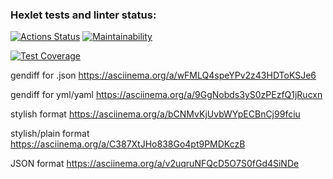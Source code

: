 ### Hexlet tests and linter status:
[![Actions Status](https://github.com/MikeDruzhin/frontend-project-46/actions/workflows/hexlet-check.yml/badge.svg)](https://github.com/MikeDruzhin/frontend-project-46/actions)
[![Maintainability](https://api.codeclimate.com/v1/badges/7f8ef765bb6ce088d770/maintainability)](https://codeclimate.com/github/MikeDruzhin/frontend-project-46/maintainability)

[![Test Coverage](https://api.codeclimate.com/v1/badges/7f8ef765bb6ce088d770/test_coverage)](https://codeclimate.com/github/MikeDruzhin/frontend-project-46/test_coverage)

gendiff for .json 
https://asciinema.org/a/wFMLQ4speYPv2z43HDToKSJe6

gendiff for yml/yaml 
https://asciinema.org/a/9GgNobds3yS0zPEzfQ1jRucxn

stylish format
https://asciinema.org/a/bCNMvKjUvbWYpECBnCj99fciu

stylish/plain format
https://asciinema.org/a/C387XtJHo838Go4pt9PMDKczB

JSON format
https://asciinema.org/a/v2uqruNFQcD5O7S0fGd4SiNDe